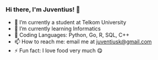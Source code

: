 ### Hi there, I'm Juventius! 👋

<!--
**Juventius/Juventius** is a ✨ _special_ ✨ repository because its `README.md` (this file) appears on your GitHub profile.

Here are some ideas to get you started:

- 🔭 I’m currently working on ...
- 🌱 I’m currently learning ...
- 👯 I’m looking to collaborate on ...
- 🤔 I’m looking for help with ...
- 💬 Ask me about ...
- 📫 How to reach me: ...
- 😄 Pronouns: ...
- ⚡ Fun fact: ...
-->

- 🔭 I’m currently a student at Telkom University
- 🌱 I’m currently learning Informatics
- 📝 Coding Languages: Python, Go, R, SQL, C++
- 📫 How to reach me: email me at juventiusk@gmail.com
- ⚡ Fun fact: I love food very much 😋
